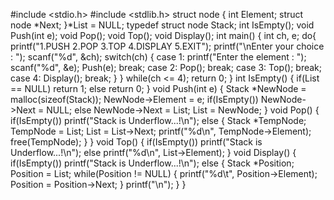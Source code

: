 #include <stdio.h>
#include <stdlib.h>
struct node
{ 
int Element; 
struct node *Next; 
}*List = NULL; 
typedef struct node Stack; 
int IsEmpty(); 
void Push(int e); 
void Pop(); 
void Top();
void Display(); 
int main() 
{ 
int ch, e; 
do{ 
 printf("1.PUSH 2.POP 3.TOP 4.DISPLAY 5.EXIT"); 
 printf("\nEnter your choice : "); 
 scanf("%d", &ch); 
 switch(ch) 
 { 
 case 1: 
 printf("Enter the element : "); 
 scanf("%d", &e); 
 Push(e); 
 break; 
 case 2: 
 Pop(); 
 break; 
 case 3: 
 Top(); 
 break; 
 case 4: 
 Display(); 
 break; 
 } 
 } while(ch <= 4); 
return 0; 
} 
int IsEmpty()  { 
if(List == NULL) 
 return 1; 
else
 return 0; 
} 
void Push(int e)  { 
Stack *NewNode = malloc(sizeof(Stack)); 
 NewNode->Element = e; 
if(IsEmpty()) 
 NewNode->Next = NULL; 
else
 NewNode->Next = List; 
 List = NewNode; 
}
void Pop()  { 
if(IsEmpty()) 
 printf("Stack is Underflow...!\n"); 
else { 
 Stack *TempNode; 
 TempNode = List; 
 List = List->Next; 
 printf("%d\n", TempNode->Element); 
 free(TempNode); 
 } 
} 
void Top() 
{ 
if(IsEmpty()) 
 printf("Stack is Underflow...!\n"); 
else
 printf("%d\n", List->Element); 
} 
void Display() 
{ 
if(IsEmpty()) 
 printf("Stack is Underflow...!\n"); 
else
 { 
 Stack *Position; 
 Position = List; 
 while(Position != NULL) 
 { 
 printf("%d\t", Position->Element); 
 Position = Position->Next; 
 } 
 printf("\n"); 
 } 
}
